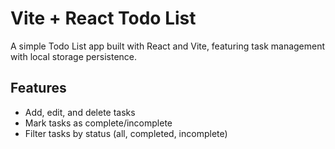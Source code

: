 # Vite + React Todo List

A simple Todo List app built with React and Vite, featuring task management with local storage persistence.

## Features

- Add, edit, and delete tasks
- Mark tasks as complete/incomplete
- Filter tasks by status (all, completed, incomplete)